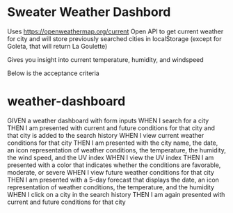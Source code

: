 # Sweater Weather Dashbord
Uses https://openweathermap.org/current Open API to get current weather for city and will store previously searched cities in localStorage (except for Goleta, that will return La Goulette)

Gives you insight into current temperature, humidity, and windspeed


Below is the acceptance criteria


# weather-dashboard
GIVEN a weather dashboard with form inputs WHEN I search for a city THEN I am presented with current and future conditions for that city and that city is added to the search history WHEN I view current weather conditions for that city THEN I am presented with the city name, the date, an icon representation of weather conditions, the temperature, the humidity, the wind speed, and the UV index WHEN I view the UV index THEN I am presented with a color that indicates whether the conditions are favorable, moderate, or severe WHEN I view future weather conditions for that city THEN I am presented with a 5-day forecast that displays the date, an icon representation of weather conditions, the temperature, and the humidity WHEN I click on a city in the search history THEN I am again presented with current and future conditions for that city
